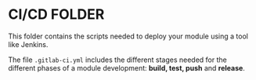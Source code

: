 # CI/CD FOLDER

This folder contains the scripts needed to deploy your
module using a tool like Jenkins.

The file `.gitlab-ci.yml` includes the different stages
needed for the different phases of a module development:
**build, test, push** and **release**.
